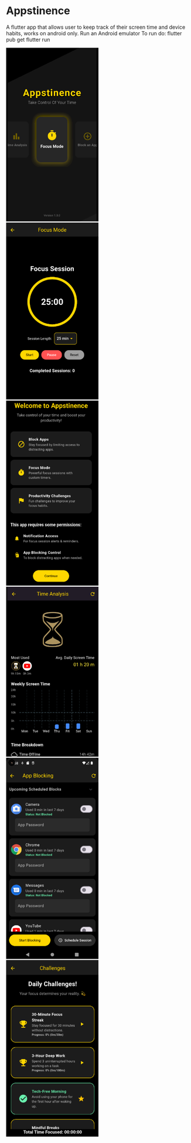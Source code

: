 # Appstinence
A flutter app that allows user to keep track of their screen time and device habits, works on android only.
Run an Android emulator
To run do:
flutter pub get
flutter run 

<img width="50%" src="https://github.com/rawhialfar/Appstinence/blob/b700644bb635d0caff1201f1124e43e8df1c711f/assets/Appstinence1.png" />
<img width="50%" src="https://github.com/rawhialfar/Appstinence/blob/b700644bb635d0caff1201f1124e43e8df1c711f/assets/Appstinence2.png" />
<img width="50%" src="https://github.com/rawhialfar/Appstinence/blob/b700644bb635d0caff1201f1124e43e8df1c711f/assets/Appstinence3.png" />
<img width="50%" src="https://github.com/rawhialfar/Appstinence/blob/b700644bb635d0caff1201f1124e43e8df1c711f/assets/Appstinence4.png" />
<img width="50%" src="https://github.com/rawhialfar/Appstinence/blob/b700644bb635d0caff1201f1124e43e8df1c711f/assets/Appstinence5.png" />
<img width="50%" src="https://github.com/rawhialfar/Appstinence/blob/b700644bb635d0caff1201f1124e43e8df1c711f/assets/Appstinence6.png" />
